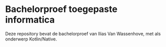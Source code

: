 # Bachelorproef toegepaste informatica

Deze repository bevat de bachelorproef van Ilias Van Wassenhove, met als onderwerp Kotlin/Native.
